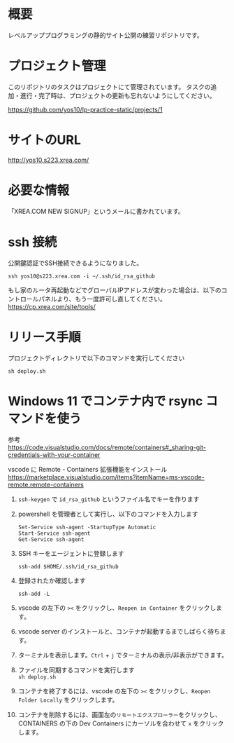 # 概要
レベルアッププログラミングの静的サイト公開の練習リポジトリです。

# プロジェクト管理

このリポジトリのタスクはプロジェクトにて管理されています。
タスクの追加・進行・完了時は、プロジェクトの更新も忘れないようにしてください。

https://github.com/yos10/lp-practice-static/projects/1

# サイトのURL
http://yos10.s223.xrea.com/

# 必要な情報
「XREA.COM NEW SIGNUP」というメールに書かれています。

# ssh 接続
公開鍵認証でSSH接続できるようになりました。
```
ssh yos10@s223.xrea.com -i ~/.ssh/id_rsa_github
```
もし家のルータ再起動などでグローバルIPアドレスが変わった場合は、以下のコントロールパネルより、もう一度許可し直してください。
https://cp.xrea.com/site/tools/

# リリース手順

プロジェクトディレクトリで以下のコマンドを実行してください

```
sh deploy.sh
```

# Windows 11 でコンテナ内で rsync コマンドを使う

参考  
https://code.visualstudio.com/docs/remote/containers#_sharing-git-credentials-with-your-container

vscode に Remote - Containers 拡張機能をインストール  
https://marketplace.visualstudio.com/items?itemName=ms-vscode-remote.remote-containers

1. `ssh-keygen` で `id_rsa_github` というファイル名でキーを作ります

1. powershell を管理者として実行し、以下のコマンドを入力します
    ```
    Set-Service ssh-agent -StartupType Automatic
    Start-Service ssh-agent
    Get-Service ssh-agent
    ```

1. SSH キーをエージェントに登録します
    ```
    ssh-add $HOME/.ssh/id_rsa_github
    ```

1. 登録されたか確認します
    ```
    ssh-add -L
    ```

1. vscode の左下の `><` をクリックし、`Reopen in Container` をクリックします。

1. vscode server のインストールと、コンテナが起動するまでしばらく待ちます。

1. ターミナルを表示します。`Ctrl` + `j` でターミナルの表示/非表示ができます。

1. ファイルを同期するコマンドを実行します  
    `sh deploy.sh`

1. コンテナを終了するには、vscode の左下の `><` をクリックし、`Reopen Folder Locally` をクリックします。

1. コンテナを削除するには、画面左の`リモートエクスプローラー`をクリックし、CONTAINERS の下の Dev Containers にカーソルを合わせて `x` をクリックします。
